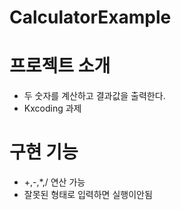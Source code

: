 # CalculatorExample

# 프로젝트 소개
- 두 숫자를 계산하고 결과값을 출력한다.
- Kxcoding 과제

# 구현 기능
- +,-,*,/ 연산 가능
- 잘못된 형태로 입력하면 실행이안됨
